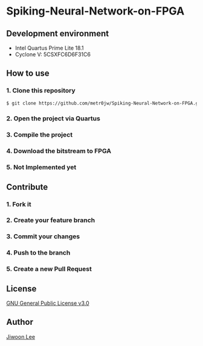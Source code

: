 # Spiking-Neural-Network-on-FPGA
## Development environment
- Intel Quartus Prime Lite 18.1
- Cyclone V: 5CSXFC6D6F31C6

## How to use
### 1. Clone this repository
```bash
$ git clone https://github.com/metr0jw/Spiking-Neural-Network-on-FPGA.git
```
### 2. Open the project via Quartus
### 3. Compile the project
### 4. Download the bitstream to FPGA
### 5. Not Implemented yet
## Contribute
### 1. Fork it
### 2. Create your feature branch
### 3. Commit your changes
### 4. Push to the branch
### 5. Create a new Pull Request
## License
[GNU General Public License v3.0](LICENSE)

## Author
[Jiwoon Lee](https://github.com/metr0jw)